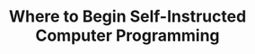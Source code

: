 ---
layout: post
title: "Where to Begin Self-Instructed Computer Programming"
category: Self-Instructed
tags: Self-Instructed Programming
---